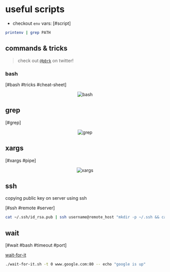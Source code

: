 # useful scripts

- checkout `env` vars: [#script]

```bash
printenv | grep PATH
```

## commands & tricks

> check out [`@b0rk`](https://twitter.com/b0rk) on twitter!

### bash

[#bash #tricks #cheat-sheet]

<p align="center">
  <img alt="bash" src="http://res.cloudinary.com/dzsjwgjii/image/upload/v1527380485/bash.jpg"/>
</p>

## grep

[#grep]

<p align="center">
  <img alt="grep" src="http://res.cloudinary.com/dzsjwgjii/image/upload/v1527380485/grep.jpg"/>
</p>

## xargs

[#xargs #pipe]

<p align="center">
  <img alt="xargs" src="http://res.cloudinary.com/dzsjwgjii/image/upload/v1527380485/xargs.jpg"/>
</p>

## ssh

copying public key on server using ssh

[#ssh #remote #server]

```bash
cat ~/.ssh/id_rsa.pub | ssh username@remote_host "mkdir -p ~/.ssh && cat >> ~/.ssh/authorized_keys"
```

## wait

[#wait #bash #timeout #port]

[wait-for-it](https://github.com/vishnubob/wait-for-it)

```bash
./wait-for-it.sh -t 0 www.google.com:80 -- echo "google is up"
```

